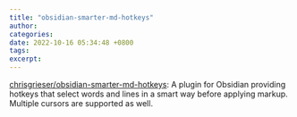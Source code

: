```yaml
---
title: "obsidian-smarter-md-hotkeys"
author: 
categories: 
date: 2022-10-16 05:34:48 +0800
tags: 
excerpt: 
---
```




[chrisgrieser/obsidian-smarter-md-hotkeys](https://github.com/chrisgrieser/obsidian-smarter-md-hotkeys): A plugin for Obsidian providing hotkeys that select words and lines in a smart way before applying markup. Multiple cursors are supported as well.















